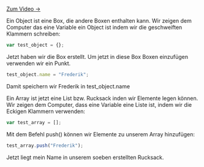[Zum Video →](https://www.youtube.com/watch?v=mn5HdOWP35M)

Ein Object ist eine Box, die andere Boxen enthalten kann. Wir zeigen dem Computer das eine Variable ein Object ist indem wir die geschweiften Klammern schreiben:
```javascript
var test_object = {};
```

Jetzt haben wir die Box erstellt. Um jetzt in diese Box Boxen einzufügen verwenden wir ein Punkt.
```javascript
test_object.name = "Frederik";
```

Damit speichern wir Frederik in test_object.name

Ein Array ist jetzt eine List bzw. Rucksack inden wir Elemente legen können. Wir zeigen dem Computer, dass eine Variable eine Liste ist, indem wir die Eckigen Klammern verwenden:
```javascript
var test_array = [];
```

Mit dem Befehl push() können wir Elemente zu unserem Array hinzufügen:
```javascript
test_array.push("Frederik");
```

Jetzt liegt mein Name in unserem soeben erstellten Rucksack.
